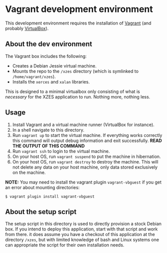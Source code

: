 # Vagrant development environment

This development environment requires the installation of [Vagrant][vagrant]
(and probably [VirtualBox][vbox]).

## About the dev environment

The Vagrant box includes the following:

- Creates a Debian Jessie virtual machine.
- Mounts the repo to the `/xzes` directory (which is symlinked to `/home/vagrant/xzes`).
- Installs the `xerces` and `xalan` libraries.

This is designed to a minimal virtualbox only consisting of what is
*necessary* for the XZES application to run.
Nothing more, nothing less.

## Usage

1. Install Vagrant and a virtual machine runner (VirtualBox for instance).
2. In a shell navigate to this directory.
3. Run `vagrant up` to start the virtual machine.
   If everything works correctly this command will output debug information and exit successfully.
   **READ THE OUTPUT OF THIS COMMAND**
4. Run `vagrant ssh` to login to the virtual machine.
5. On your host OS, run `vagrant suspend` to put the machine in hibernation.
6. On your host OS, run `vagrant destroy` to destroy the machine.
   This will not delete any data on your host machine, only data stored exclusively on the machine.

**NOTE:** You may need to install the vagrant plugin `vagrant-vbguest` if you get an error about mounting directories:

```
$ vagrant plugin install vagrant-vbguest
```

## About the setup script

The setup script in this directory is used to directly provision a stock Debian box.
If you intend to deploy this application, start with that script and work from there.
it does assume you have a checkout of this application at the directory `/xzes`, but with limited knowledge of bash and Linux systems one can appropriate the script for their own installation needs.

[vbox]: https://www.virtualbox.org/wiki/Downloads
[vagrant]: https://www.vagrantup.com/docs/getting-started/
